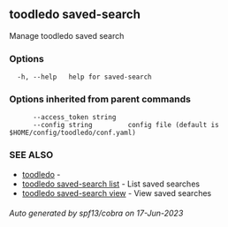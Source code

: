 ## toodledo saved-search

Manage toodledo saved search

### Options

```
  -h, --help   help for saved-search
```

### Options inherited from parent commands

```
      --access_token string   
      --config string         config file (default is $HOME/config/toodledo/conf.yaml)
```

### SEE ALSO

* [toodledo](toodledo.md)	 - 
* [toodledo saved-search list](toodledo_saved-search_list.md)	 - List saved searches
* [toodledo saved-search view](toodledo_saved-search_view.md)	 - View saved searches

###### Auto generated by spf13/cobra on 17-Jun-2023
